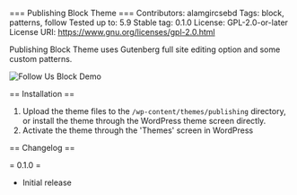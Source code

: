 === Publishing Block Theme ===
Contributors:      alamgircsebd
Tags:              block, patterns, follow
Tested up to:      5.9
Stable tag:        0.1.0
License:           GPL-2.0-or-later
License URI:       https://www.gnu.org/licenses/gpl-2.0.html

Publishing Block Theme uses Gutenberg full site editing option and some custom patterns.

![Follow Us Block Demo](http://asrbd.com/resources/publishing-block-theme-v0.0.1.png "Title")

== Installation ==

1. Upload the theme files to the `/wp-content/themes/publishing` directory, or install the theme through the WordPress theme screen directly.
2. Activate the theme through the 'Themes' screen in WordPress

== Changelog ==

= 0.1.0 =
* Initial release
